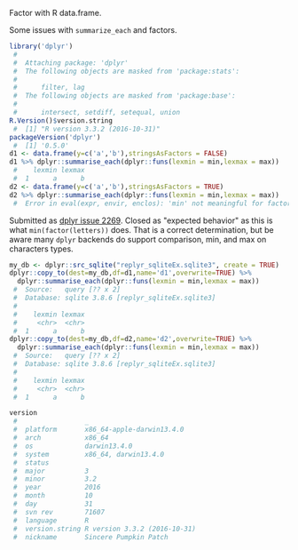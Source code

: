 Factor with R data.frame.

<!-- Generated from .Rmd. Please edit that file -->
Some issues with `summarize_each` and factors.

``` r
library('dplyr')
 #  
 #  Attaching package: 'dplyr'
 #  The following objects are masked from 'package:stats':
 #  
 #      filter, lag
 #  The following objects are masked from 'package:base':
 #  
 #      intersect, setdiff, setequal, union
R.Version()$version.string
 #  [1] "R version 3.3.2 (2016-10-31)"
packageVersion('dplyr')
 #  [1] '0.5.0'
d1 <- data.frame(y=c('a','b'),stringsAsFactors = FALSE)
d1 %>% dplyr::summarise_each(dplyr::funs(lexmin = min,lexmax = max))
 #    lexmin lexmax
 #  1      a      b
d2 <- data.frame(y=c('a','b'),stringsAsFactors = TRUE)
d2 %>% dplyr::summarise_each(dplyr::funs(lexmin = min,lexmax = max))
 #  Error in eval(expr, envir, enclos): 'min' not meaningful for factors
```

Submitted as [dplyr issue 2269](https://github.com/hadley/dplyr/issues/2269). Closed as "expected behavior" as this is what `min(factor(letters))` does. That is a correct determination, but be aware many `dplyr` backends do support comparison, min, and max on characters types.

``` r
my_db <- dplyr::src_sqlite("replyr_sqliteEx.sqlite3", create = TRUE)
dplyr::copy_to(dest=my_db,df=d1,name='d1',overwrite=TRUE) %>% 
  dplyr::summarise_each(dplyr::funs(lexmin = min,lexmax = max))
 #  Source:   query [?? x 2]
 #  Database: sqlite 3.8.6 [replyr_sqliteEx.sqlite3]
 #  
 #    lexmin lexmax
 #     <chr>  <chr>
 #  1      a      b
dplyr::copy_to(dest=my_db,df=d2,name='d2',overwrite=TRUE) %>% 
  dplyr::summarise_each(dplyr::funs(lexmin = min,lexmax = max))
 #  Source:   query [?? x 2]
 #  Database: sqlite 3.8.6 [replyr_sqliteEx.sqlite3]
 #  
 #    lexmin lexmax
 #     <chr>  <chr>
 #  1      a      b
```

``` r
version
 #                 _                           
 #  platform       x86_64-apple-darwin13.4.0   
 #  arch           x86_64                      
 #  os             darwin13.4.0                
 #  system         x86_64, darwin13.4.0        
 #  status                                     
 #  major          3                           
 #  minor          3.2                         
 #  year           2016                        
 #  month          10                          
 #  day            31                          
 #  svn rev        71607                       
 #  language       R                           
 #  version.string R version 3.3.2 (2016-10-31)
 #  nickname       Sincere Pumpkin Patch
```

